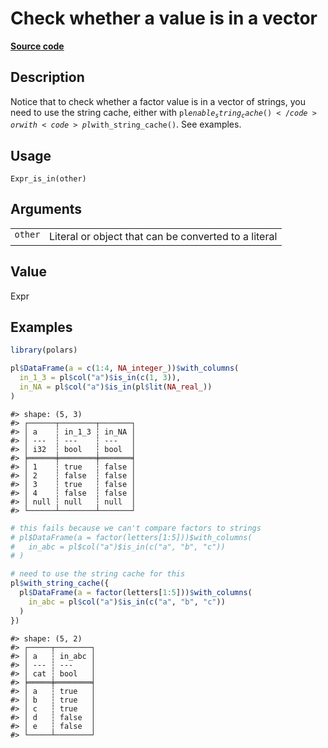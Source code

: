 
# Check whether a value is in a vector

[**Source code**](https://github.com/pola-rs/r-polars/tree/main/R/expr__expr.R#L2118)

## Description

Notice that to check whether a factor value is in a vector of strings,
you need to use the string cache, either with
<code>pl$enable_string_cache()</code> or with
<code>pl$with_string_cache()</code>. See examples.

## Usage

<pre><code class='language-R'>Expr_is_in(other)
</code></pre>

## Arguments

<table>
<tr>
<td style="white-space: nowrap; font-family: monospace; vertical-align: top">
<code id="Expr_is_in_:_other">other</code>
</td>
<td>
Literal or object that can be converted to a literal
</td>
</tr>
</table>

## Value

Expr

## Examples

``` r
library(polars)

pl$DataFrame(a = c(1:4, NA_integer_))$with_columns(
  in_1_3 = pl$col("a")$is_in(c(1, 3)),
  in_NA = pl$col("a")$is_in(pl$lit(NA_real_))
)
```

    #> shape: (5, 3)
    #> ┌──────┬────────┬───────┐
    #> │ a    ┆ in_1_3 ┆ in_NA │
    #> │ ---  ┆ ---    ┆ ---   │
    #> │ i32  ┆ bool   ┆ bool  │
    #> ╞══════╪════════╪═══════╡
    #> │ 1    ┆ true   ┆ false │
    #> │ 2    ┆ false  ┆ false │
    #> │ 3    ┆ true   ┆ false │
    #> │ 4    ┆ false  ┆ false │
    #> │ null ┆ null   ┆ null  │
    #> └──────┴────────┴───────┘

``` r
# this fails because we can't compare factors to strings
# pl$DataFrame(a = factor(letters[1:5]))$with_columns(
#   in_abc = pl$col("a")$is_in(c("a", "b", "c"))
# )

# need to use the string cache for this
pl$with_string_cache({
  pl$DataFrame(a = factor(letters[1:5]))$with_columns(
    in_abc = pl$col("a")$is_in(c("a", "b", "c"))
  )
})
```

    #> shape: (5, 2)
    #> ┌─────┬────────┐
    #> │ a   ┆ in_abc │
    #> │ --- ┆ ---    │
    #> │ cat ┆ bool   │
    #> ╞═════╪════════╡
    #> │ a   ┆ true   │
    #> │ b   ┆ true   │
    #> │ c   ┆ true   │
    #> │ d   ┆ false  │
    #> │ e   ┆ false  │
    #> └─────┴────────┘
